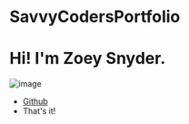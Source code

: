 # SavvyCodersPortfolio

# Hi! I'm Zoey Snyder.

![image](https://i.imgur.com/3h8KQ6o.jpg)

+ [Github](https://github.com/socksmeanie)
+ That's it!
